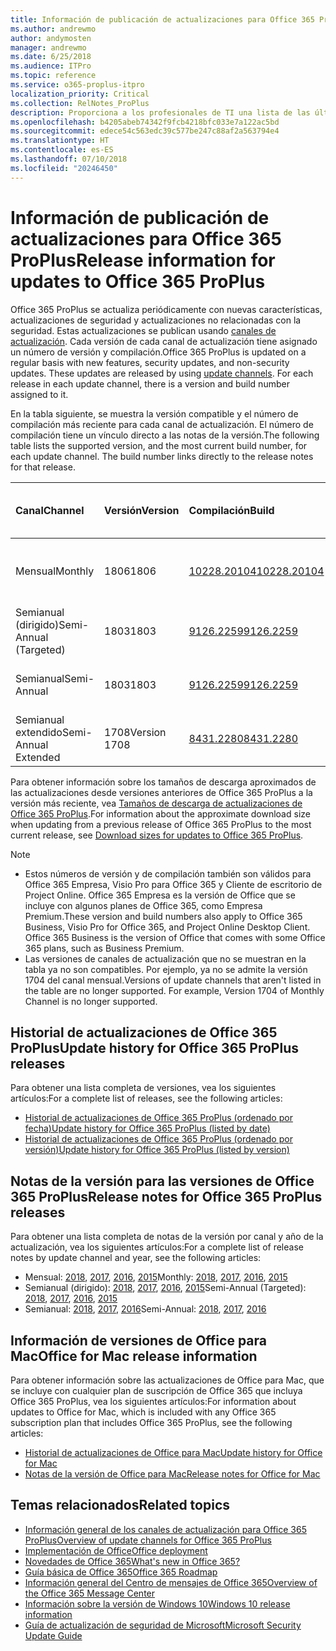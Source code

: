 ```yaml
---
title: Información de publicación de actualizaciones para Office 365 ProPlus
ms.author: andrewmo
author: andymosten
manager: andrewmo
ms.date: 6/25/2018
ms.audience: ITPro
ms.topic: reference
ms.service: o365-proplus-itpro
localization_priority: Critical
ms.collection: RelNotes_ProPlus
description: Proporciona a los profesionales de TI una lista de las últimas versiones de Office 365 ProPlus para cada canal de actualización y vínculos a notas de la versión y el historial de actualizaciones.
ms.openlocfilehash: b4205abeb74342f9fcb4218bfc033e7a122ac5bd
ms.sourcegitcommit: edece54c563edc39c577be247c88af2a563794e4
ms.translationtype: HT
ms.contentlocale: es-ES
ms.lasthandoff: 07/10/2018
ms.locfileid: "20246450"
---
```

# <a name="release-information-for-updates-to-office-365-proplus"></a><span data-ttu-id="79a48-103">Información de publicación de actualizaciones para Office 365 ProPlus</span><span class="sxs-lookup"><span data-stu-id="79a48-103">Release information for updates to Office 365 ProPlus</span></span>

<span data-ttu-id="79a48-p101">Office 365 ProPlus se actualiza periódicamente con nuevas características, actualizaciones de seguridad y actualizaciones no relacionadas con la seguridad. Estas actualizaciones se publican usando [canales de actualización](https://docs.microsoft.com/deployoffice/overview-of-update-channels-for-office-365-proplus). Cada versión de cada canal de actualización tiene asignado un número de versión y compilación.</span><span class="sxs-lookup"><span data-stu-id="79a48-p101">Office 365 ProPlus is updated on a regular basis with new features, security updates, and non-security updates. These updates are released by using [update channels](https://docs.microsoft.com/deployoffice/overview-of-update-channels-for-office-365-proplus). For each release in each update channel, there is a version and build number assigned to it.</span></span> 

<span data-ttu-id="79a48-p102">En la tabla siguiente, se muestra la versión compatible y el número de compilación más reciente para cada canal de actualización. El número de compilación tiene un vínculo directo a las notas de la versión.</span><span class="sxs-lookup"><span data-stu-id="79a48-p102">The following table lists the supported version, and the most current build number, for each update channel. The build number links directly to the release notes for that release.</span></span> 

  
|<span data-ttu-id="79a48-109">**Canal**</span><span class="sxs-lookup"><span data-stu-id="79a48-109">**Channel**</span></span>|<span data-ttu-id="79a48-110">**Versión**</span><span class="sxs-lookup"><span data-stu-id="79a48-110">**Version**</span></span>|<span data-ttu-id="79a48-111">**Compilación**</span><span class="sxs-lookup"><span data-stu-id="79a48-111">**Build**</span></span>|<span data-ttu-id="79a48-112">**Fecha de publicación**</span><span class="sxs-lookup"><span data-stu-id="79a48-112">**Release date**</span></span>|<span data-ttu-id="79a48-113">**Versión actual hasta**</span><span class="sxs-lookup"><span data-stu-id="79a48-113">**Current version supported until**</span></span>|
|:-----|:-----|:-----|:-----|:-----|
|<span data-ttu-id="79a48-114">Mensual</span><span class="sxs-lookup"><span data-stu-id="79a48-114">Monthly</span></span>  <br/> |<span data-ttu-id="79a48-115">1806</span><span class="sxs-lookup"><span data-stu-id="79a48-115">1806</span></span>  <br/> |[<span data-ttu-id="79a48-116">10228.20104</span><span class="sxs-lookup"><span data-stu-id="79a48-116">10228.20104</span></span>](monthly-channel-2018.md#version-1806-july-10)  <br/> | <span data-ttu-id="79a48-117">10 de julio de 2018</span><span class="sxs-lookup"><span data-stu-id="79a48-117">July 10, 2018</span></span>  <br/> |<span data-ttu-id="79a48-118">Se ha publicado la versión 1807</span><span class="sxs-lookup"><span data-stu-id="79a48-118">Version 1807 is released</span></span> <br/>|
|<span data-ttu-id="79a48-119">Semianual (dirigido)</span><span class="sxs-lookup"><span data-stu-id="79a48-119">Semi-Annual (Targeted)</span></span>  <br/> |<span data-ttu-id="79a48-120">1803</span><span class="sxs-lookup"><span data-stu-id="79a48-120">1803</span></span>  <br/> |[<span data-ttu-id="79a48-121">9126.2259</span><span class="sxs-lookup"><span data-stu-id="79a48-121">9126.2259</span></span>](semi-annual-channel-targeted-2018.md#version-1803-july-10)  <br/> | <span data-ttu-id="79a48-122">10 de julio de 2018</span><span class="sxs-lookup"><span data-stu-id="79a48-122">July 10, 2018</span></span>  <br/> |<span data-ttu-id="79a48-123">11 de septiembre de 2018</span><span class="sxs-lookup"><span data-stu-id="79a48-123">September 11, 2018</span></span> <br/>|
|<span data-ttu-id="79a48-124">Semianual</span><span class="sxs-lookup"><span data-stu-id="79a48-124">Semi-Annual</span></span> <br/> |<span data-ttu-id="79a48-125">1803</span><span class="sxs-lookup"><span data-stu-id="79a48-125">1803</span></span>  <br/> | [<span data-ttu-id="79a48-126">9126.2259</span><span class="sxs-lookup"><span data-stu-id="79a48-126">9126.2259</span></span>](semi-annual-channel-2018.md#version-1803-july-10) <br/> |<span data-ttu-id="79a48-127">10 de julio de 2018</span><span class="sxs-lookup"><span data-stu-id="79a48-127">July 10, 2018</span></span>  <br/> |<span data-ttu-id="79a48-128">11 de septiembre de 2018</span><span class="sxs-lookup"><span data-stu-id="79a48-128">September 11, 2018</span></span> <br/>|
|<span data-ttu-id="79a48-129">Semianual extendido</span><span class="sxs-lookup"><span data-stu-id="79a48-129">Semi-Annual Extended</span></span> <br/> |<span data-ttu-id="79a48-130">1708</span><span class="sxs-lookup"><span data-stu-id="79a48-130">Version 1708</span></span>  <br/> |[<span data-ttu-id="79a48-131">8431.2280</span><span class="sxs-lookup"><span data-stu-id="79a48-131">8431.2280</span></span>](semi-annual-channel-2018.md#version-1708-july-10)  <br/> | <span data-ttu-id="79a48-132">10 de julio de 2018</span><span class="sxs-lookup"><span data-stu-id="79a48-132">July 10, 2018</span></span>  <br/> |<span data-ttu-id="79a48-133">12 de marzo de 2019</span><span class="sxs-lookup"><span data-stu-id="79a48-133">March 12, 2019</span></span> <br/>|

<span data-ttu-id="79a48-134">Para obtener información sobre los tamaños de descarga aproximados de las actualizaciones desde versiones anteriores de Office 365 ProPlus a la versión más reciente, vea [Tamaños de descarga de actualizaciones de Office 365 ProPlus](download-sizes-office365-proplus-updates.md).</span><span class="sxs-lookup"><span data-stu-id="79a48-134">For information about the approximate download size when updating from a previous release of Office 365 ProPlus to the most current release, see [Download sizes for updates to Office 365 ProPlus](download-sizes-office365-proplus-updates.md).</span></span>

> [!NOTE]
> - <span data-ttu-id="79a48-p103">Estos números de versión y de compilación también son válidos para Office 365 Empresa, Visio Pro para Office 365 y Cliente de escritorio de Project Online. Office 365 Empresa es la versión de Office que se incluye con algunos planes de Office 365, como Empresa Premium.</span><span class="sxs-lookup"><span data-stu-id="79a48-p103">These version and build numbers also apply to Office 365 Business, Visio Pro for Office 365, and Project Online Desktop Client. Office 365 Business is the version of Office that comes with some Office 365 plans, such as Business Premium.</span></span>
> - <span data-ttu-id="79a48-p104">Las versiones de canales de actualización que no se muestran en la tabla ya no son compatibles. Por ejemplo, ya no se admite la versión 1704 del canal mensual.</span><span class="sxs-lookup"><span data-stu-id="79a48-p104">Versions of update channels that aren't listed in the table are no longer supported. For example, Version 1704 of Monthly Channel is no longer supported.</span></span> 


## <a name="update-history-for-office-365-proplus-releases"></a><span data-ttu-id="79a48-139">Historial de actualizaciones de Office 365 ProPlus</span><span class="sxs-lookup"><span data-stu-id="79a48-139">Update history for Office 365 ProPlus releases</span></span>

<span data-ttu-id="79a48-140">Para obtener una lista completa de versiones, vea los siguientes artículos:</span><span class="sxs-lookup"><span data-stu-id="79a48-140">For a complete list of releases, see the following articles:</span></span>
 - [<span data-ttu-id="79a48-141">Historial de actualizaciones de Office 365 ProPlus (ordenado por fecha)</span><span class="sxs-lookup"><span data-stu-id="79a48-141">Update history for Office 365 ProPlus (listed by date)</span></span>](update-history-office365-proplus-by-date.md)
 - [<span data-ttu-id="79a48-142">Historial de actualizaciones de Office 365 ProPlus (ordenado por versión)</span><span class="sxs-lookup"><span data-stu-id="79a48-142">Update history for Office 365 ProPlus (listed by version)</span></span>](update-history-office365-proplus-by-version.md)

## <a name="release-notes-for-office-365-proplus-releases"></a><span data-ttu-id="79a48-143">Notas de la versión para las versiones de Office 365 ProPlus</span><span class="sxs-lookup"><span data-stu-id="79a48-143">Release notes for Office 365 ProPlus releases</span></span>

<span data-ttu-id="79a48-144">Para obtener una lista completa de notas de la versión por canal y año de la actualización, vea los siguientes artículos:</span><span class="sxs-lookup"><span data-stu-id="79a48-144">For a complete list of release notes by update channel and year, see the following articles:</span></span>
 - <span data-ttu-id="79a48-145">Mensual: [2018](monthly-channel-2018.md), [2017](monthly-channel-2017.md), [2016](monthly-channel-2016.md), [2015](monthly-channel-2015.md)</span><span class="sxs-lookup"><span data-stu-id="79a48-145">Monthly: [2018](monthly-channel-2018.md), [2017](monthly-channel-2017.md), [2016](monthly-channel-2016.md), [2015](monthly-channel-2015.md)</span></span>
 - <span data-ttu-id="79a48-146">Semianual (dirigido): [2018](semi-annual-channel-targeted-2018.md), [2017](semi-annual-channel-targeted-2017.md), [2016](semi-annual-channel-targeted-2016.md), [2015](semi-annual-channel-targeted-2015.md)</span><span class="sxs-lookup"><span data-stu-id="79a48-146">Semi-Annual (Targeted): [2018](semi-annual-channel-targeted-2018.md), [2017](semi-annual-channel-targeted-2017.md), [2016](semi-annual-channel-targeted-2016.md), [2015](semi-annual-channel-targeted-2015.md)</span></span>
 - <span data-ttu-id="79a48-147">Semianual: [2018](semi-annual-channel-2018.md), [2017](semi-annual-channel-2017.md), [2016](semi-annual-channel-2016.md)</span><span class="sxs-lookup"><span data-stu-id="79a48-147">Semi-Annual: [2018](semi-annual-channel-2018.md), [2017](semi-annual-channel-2017.md), [2016](semi-annual-channel-2016.md)</span></span>

## <a name="office-for-mac-release-information"></a><span data-ttu-id="79a48-148">Información de versiones de Office para Mac</span><span class="sxs-lookup"><span data-stu-id="79a48-148">Office for Mac release information</span></span>

<span data-ttu-id="79a48-149">Para obtener información sobre las actualizaciones de Office para Mac, que se incluye con cualquier plan de suscripción de Office 365 que incluya Office 365 ProPlus, vea los siguientes artículos:</span><span class="sxs-lookup"><span data-stu-id="79a48-149">For information about updates to Office for Mac, which is included with any Office 365 subscription plan that includes Office 365 ProPlus, see the following articles:</span></span>
 - [<span data-ttu-id="79a48-150">Historial de actualizaciones de Office para Mac</span><span class="sxs-lookup"><span data-stu-id="79a48-150">Update history for Office for Mac</span></span>](update-history-office-for-mac.md)
 - [<span data-ttu-id="79a48-151">Notas de la versión de Office para Mac</span><span class="sxs-lookup"><span data-stu-id="79a48-151">Release notes for Office for Mac</span></span>](release-notes-office-for-mac.md)


## <a name="related-topics"></a><span data-ttu-id="79a48-152">Temas relacionados</span><span class="sxs-lookup"><span data-stu-id="79a48-152">Related topics</span></span>

- [<span data-ttu-id="79a48-153">Información general de los canales de actualización para Office 365 ProPlus</span><span class="sxs-lookup"><span data-stu-id="79a48-153">Overview of update channels for Office 365 ProPlus</span></span>](https://docs.microsoft.com/deployoffice/overview-of-update-channels-for-office-365-proplus)
- [<span data-ttu-id="79a48-154">Implementación de Office</span><span class="sxs-lookup"><span data-stu-id="79a48-154">Office deployment</span></span>](https://docs.microsoft.com/deployoffice/)
- [<span data-ttu-id="79a48-155">Novedades de Office 365</span><span class="sxs-lookup"><span data-stu-id="79a48-155">What's new in Office 365?</span></span>](https://support.office.com/article/95c8d81d-08ba-42c1-914f-bca4603e1426)
- [<span data-ttu-id="79a48-156">Guía básica de Office 365</span><span class="sxs-lookup"><span data-stu-id="79a48-156">Office 365 Roadmap</span></span>](https://products.office.com/business/office-365-roadmap)
- [<span data-ttu-id="79a48-157">Información general del Centro de mensajes de Office 365</span><span class="sxs-lookup"><span data-stu-id="79a48-157">Overview of the Office 365 Message Center</span></span>](https://support.office.com/article/38fb3333-bfcc-4340-a37b-deda509c2093)
- [<span data-ttu-id="79a48-158">Información sobre la versión de Windows 10</span><span class="sxs-lookup"><span data-stu-id="79a48-158">Windows 10 release information</span></span>](https://www.microsoft.com/itpro/windows-10/release-information)
- [<span data-ttu-id="79a48-159">Guía de actualización de seguridad de Microsoft</span><span class="sxs-lookup"><span data-stu-id="79a48-159">Microsoft Security Update Guide</span></span>](https://portal.msrc.microsoft.com/)
